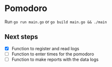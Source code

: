 # Pomodoro

Run `go run main.go` or `go build main.go && ./main`

## Next steps

- [X] Function to register and read logs
- [ ] Function to enter times for the pomodoro
- [ ] Function to make reports with the data logs